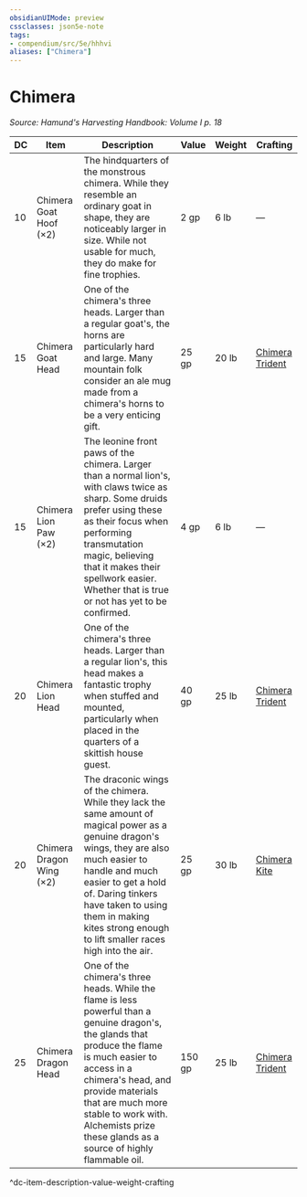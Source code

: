 ```yaml
---
obsidianUIMode: preview
cssclasses: json5e-note
tags:
- compendium/src/5e/hhhvi
aliases: ["Chimera"]
---
```

# Chimera
*Source: Hamund's Harvesting Handbook: Volume I p. 18* 

| DC | Item | Description | Value | Weight | Crafting |
|----|------|-------------|-------|--------|----------|
| 10 | Chimera Goat Hoof (×2) | The hindquarters of the monstrous chimera. While they resemble an ordinary goat in shape, they are noticeably larger in size. While not usable for much, they do make for fine trophies. | 2 gp | 6 lb | — |
| 15 | Chimera Goat Head | One of the chimera's three heads. Larger than a regular goat's, the horns are particularly hard and large. Many mountain folk consider an ale mug made from a chimera's horns to be a very enticing gift. | 25 gp | 20 lb | [Chimera Trident](compendium/items/chimera-trident-hhhvi.md) |
| 15 | Chimera Lion Paw (×2) | The leonine front paws of the chimera. Larger than a normal lion's, with claws twice as sharp. Some druids prefer using these as their focus when performing transmutation magic, believing that it makes their spellwork easier. Whether that is true or not has yet to be confirmed. | 4 gp | 6 lb | — |
| 20 | Chimera Lion Head | One of the chimera's three heads. Larger than a regular lion's, this head makes a fantastic trophy when stuffed and mounted, particularly when placed in the quarters of a skittish house guest. | 40 gp | 25 lb | [Chimera Trident](compendium/items/chimera-trident-hhhvi.md) |
| 20 | Chimera Dragon Wing (×2) | The draconic wings of the chimera. While they lack the same amount of magical power as a genuine dragon's wings, they are also much easier to handle and much easier to get a hold of. Daring tinkers have taken to using them in making kites strong enough to lift smaller races high into the air. | 25 gp | 30 lb | [Chimera Kite](compendium/items/chimera-kite-hhhvi.md) |
| 25 | Chimera Dragon Head | One of the chimera's three heads. While the flame is less powerful than a genuine dragon's, the glands that produce the flame is much easier to access in a chimera's head, and provide materials that are much more stable to work with. Alchemists prize these glands as a source of highly flammable oil. | 150 gp | 25 lb | [Chimera Trident](compendium/items/chimera-trident-hhhvi.md) |
^dc-item-description-value-weight-crafting